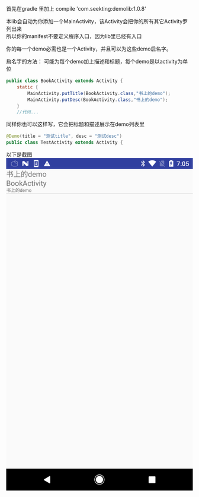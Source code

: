 首先在gradle 里加上
compile 'com.seekting:demolib:1.0.8'

本lib会自动为你添加一个MainActivity，该Activity会把你的所有其它Activity罗列出来<br/>
所以你的manifest不要定义程序入口，因为lib里已经有入口


你的每一个demo必需也是一个Activity，并且可以为这些demo启名字。

启名字的方法：
可能为每个demo加上描述和标题，每个demo是以activity为单位

```java
public class BookActivity extends Activity {
    static {
        MainActivity.putTitle(BookActivity.class,"书上的demo");
        MainActivity.putDesc(BookActivity.class,"书上的demo");
    }
    //代码...

```


同样你也可以这样写，它会把标题和描述展示在demo列表里
```java
@Demo(title = "测试title", desc = "测试desc")
public class TestActivity extends Activity {

```
以下是截图
![device-2017-06-13-162726.png](device-2017-06-13-162726.png)
